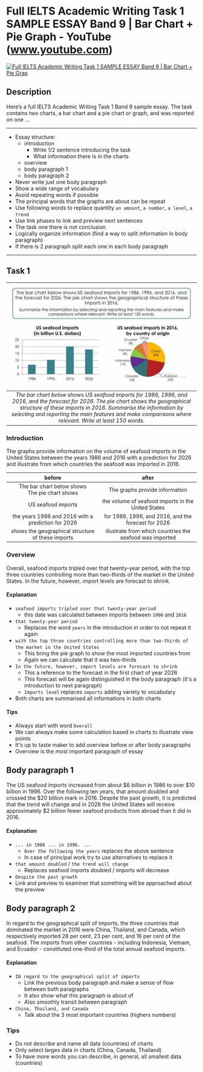 # Full IELTS Academic Writing Task 1 SAMPLE ESSAY Band 9 \| Bar Chart + Pie Graph - YouTube (www.youtube.com)

[![Full IELTS Academic Writing Task 1 SAMPLE ESSAY Band 9 \| Bar Chart + Pie Grap](https://img.youtube.com/vi/fDfFRAm1ye0/maxresdefault.jpg)](https://www.youtube.com/watch?v=fDfFRAm1ye0&ab_channel=FastrackIELTS)

## Description
Here’s a full IELTS Academic Writing Task 1 Band 9 sample essay. The task contains two charts, a bar chart and a pie chart or graph, and was reported on one ...

------------------------------------------------------------------------

- Essay structure:
  - introduction
    - Write 1/2 sentence introducing the task
    - What information there is in the charts
  - overview
  - body paragraph 1
  - body paragraph 2
- Never write just one body paragraph
- Show a wide range of vocabulary
- Avoid repeating words if possible
- The principal words that the graphs are about can be repeat
- Use following words to replace quantity `an amount`, `a number`, `a level`, `a trend`
- Use link phases to link and preview next sentences
- The task one there is not conclusion
- Logically organize information (find a way to split information in body paragraph)
- If there is 2  paragraph split each one in each body paragraph

------------------------------------------------------------------------

## Task 1
|![task 1](../images/bad63b6d-ff9f-4443-832d-487939dd162b.jpg)|
|:---:|
|*The bar chart below shows US seafood imports for 1986, 1996, and 2016, and the forecast for 2026. The pie chart shows the geographical structure of these imports in 2016. Summarise the information by selecting and reporting the main features and make comparisons where relevant. Write at least 150 words.*|

### Introduction
The graphs provide information on the volume of seafood imports in the United States between the years 1986 and 2016 with a prediction for 2026 and illustrate from which countries the seafood was imported in 2016.

|before|after|
|:---:|:---:|
|The bar chart below shows <br> The  pie chart  shows|The graphs provide information|
|US seafood imports|the volume of seafood imports in the United States|
|the years 1986 and 2016 with a prediction for 2026|for 1986, 1996, and 2016, and the forecast for 2026|
|shows the geographical structure of these imports|illustrate from which countries the seafood was imported|

### Overview
Overall, seafood imports tripled over that twenty-year period, with the top three countries controlling more than two-thirds of the market in the United States. In the future, however, import levels are forecast to shrink.

#### Explanation
- `seafood imports tripled over that twenty-year period`
  - this date was calculated between imports between `1996` and `2016`
- `that twenty-year period`
  - Replaces the word `years` in the introduction in order to not repeat it again
- `with the top three countries controlling more than two-thirds of the market in the United States`
  - This bring the pie graph to show the most imported countries from
  - Again we can calculate that it was two-thirds
- `In the future, however, import levels are forecast to shrink`
  - This a reference to the forecast in the first chart of year 2026
  - This forecast will be again distinguished in the body paragraph (it's a introduction to next paragraph)
  - `Imports level` replaces `imports` adding variety to vocabulary
- Both charts are summarised all informations in both charts

#### Tips
- Always start with word `Overall`
- We can always make some calculation based in charts to illustrate view points
- It's up to taste maker to add overview before or after body paragraphs
- Overview is the most important paragraph of essay

## Body paragraph 1
The US seafood imports increased from about $6 billion in 1986 to over $10 billion in 1996. Over the following ten years, that amount doubled and crossed the $20 billion mark in 2016. Despite the past growth, it is predicted that the trend will change and in 2026 the United States will receive approximately $2 billion fewer seafood products from abroad than it did in 2016.

#### Explanation
- `... in 1986 ... in 1996. ...` 
  - `Over the following the years` replaces the above sentence
  - In case of principal work try to use alternatives to replace it
- `that amount doubled` / `the trend will change`
  - Replaces seafood imports doubled / imports will decrease
- `Despite the past growth`
 - Link and preview to examiner that something will be approached about the preview

## Body paragraph 2
In regard to the geographical split of imports, the three countries that dominated the market in 2016 were China, Thailand, and Canada, which respectively imported 28 per cent, 23 per cent, and 16 per cent of the seafood. The imports from other countries - including Indonesia, Vietnam, and Ecuador - constituted one-third of the total annual seafood imports.

#### Explanation
- `IN regard to the geographical split of imports`
  - Link the previous body paragraph and make a sense of flow between both paragraphs
  - It also show what this paragraph is about of
  - Also smoothly transit between paragraph 
- `China, Thailand, and Canada`
  - Talk about the 3 most important countries (highers numbers)

### Tips
- Do not describe and name all data (countries) of charts
- Only select larges data in charts (China, Canada, Thailand)
- To have more words you can describe, in general, all smallest data (countries) 
